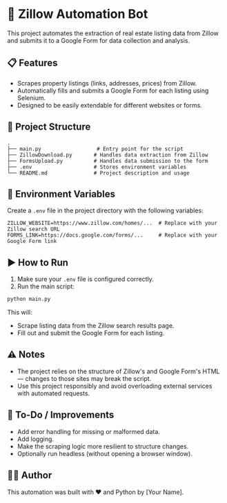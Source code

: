 # 🏡 Zillow Automation Bot

This project automates the extraction of real estate listing data from Zillow and submits it to a Google Form for data collection and analysis.

## 📋 Features

- Scrapes property listings (links, addresses, prices) from Zillow.
- Automatically fills and submits a Google Form for each listing using Selenium.
- Designed to be easily extendable for different websites or forms.

## 📁 Project Structure

```
.
├── main.py                  # Entry point for the script
├── ZillowDownload.py       # Handles data extraction from Zillow
├── FormsUpload.py          # Handles data submission to the form
├── .env                    # Stores environment variables
└── README.md               # Project description and usage
```

## 🔐 Environment Variables

Create a `.env` file in the project directory with the following variables:

```
ZILLOW_WEBSITE=https://www.zillow.com/homes/...  # Replace with your Zillow search URL
FORMS_LINK=https://docs.google.com/forms/...     # Replace with your Google Form link
```

## ▶️ How to Run

1. Make sure your `.env` file is configured correctly.
2. Run the main script:

```bash
python main.py
```

This will:
- Scrape listing data from the Zillow search results page.
- Fill out and submit the Google Form for each listing.

## ⚠️ Notes

- The project relies on the structure of Zillow's and Google Form's HTML — changes to those sites may break the script.
- Use this project responsibly and avoid overloading external services with automated requests.

## 🧼 To-Do / Improvements

- Add error handling for missing or malformed data.
- Add logging.
- Make the scraping logic more resilient to structure changes.
- Optionally run headless (without opening a browser window).

## 🧑‍💻 Author

This automation was built with ❤️ and Python by [Your Name].
